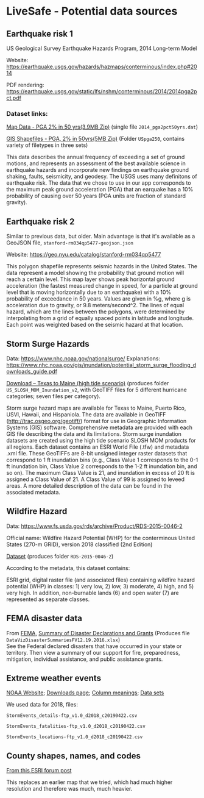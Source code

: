 # LiveSafe - Potential data sources

## Earthquake risk 1
US Geological Survey Earthquake Hazards Program, 2014 Long-term Model

Website: https://earthquake.usgs.gov/hazards/hazmaps/conterminous/index.php#2014

PDF rendering: https://earthquake.usgs.gov/static/lfs/nshm/conterminous/2014/2014pga2pct.pdf


### Dataset links: 
 [Map Data - PGA 2% in 50 yrs(3.9MB Zip)](https://earthquake.usgs.gov/static/lfs/nshm/conterminous/2014/data/2014_pga2pct50yrs.dat.zip) (single file `2014_pga2pct50yrs.dat`)
 
[GIS Shapefiles - PGA, 2% in 50yrs(5MB Zip)](https://earthquake.usgs.gov/static/lfs/nshm/conterminous/2014/data/USpga250.zip) (Folder `USpga250`, contains variety of filetypes in three sets)

This data describes the annual frequency of exceeding a set of ground motions, and represents an assessment of the best available science in earthquake hazards and incorporate new findings on earthquake ground shaking, faults, seismicity, and geodesy.  The USGS uses many definitons of earthquake risk.  The data that we chose to use in our app corresponds to the maximum peak ground acceleration (PGA) that an earquake has a 10% probability of causing over 50 years (PGA units are fraction of standard gravity).


## Earthquake risk 2
Similar to previous data, but older.  Main advantage is that it's available as a GeoJSON file, `stanford-rm034qp5477-geojson.json`

Website: https://geo.nyu.edu/catalog/stanford-rm034qp5477



This polygon shapefile represents seismic hazards in the United States. The data represent a model showing the probability that ground motion will reach a certain level. This map layer shows peak horizontal ground acceleration (the fastest measured change in speed, for a particle at ground level that is moving horizontally due to an earthquake) with a 10% probability of exceedance in 50 years. Values are given in %g, where g is acceleration due to gravity, or 9.8 meters/second^2. The lines of equal hazard, which are the lines between the polygons, were determined by interpolating from a grid of equally spaced points in latitude and longitude. Each point was weighted based on the seismic hazard at that location. 



## Storm Surge Hazards

Data: https://www.nhc.noaa.gov/nationalsurge/
Explanations: https://www.nhc.noaa.gov/gis/inundation/potential_storm_surge_flooding_downloads_guide.pdf

[Download – Texas to Maine (high tide scenario)](https://www.nhc.noaa.gov/gis/hazardmaps/US_SLOSH_MOM_Inundation.zip) (produces folder `US_SLOSH_MOM_Inundation_v2`, with GeoTIFF files for 5 different hurricane categories; seven files per category).

Storm surge hazard maps are available for Texas to Maine, Puerto Rico, USVI, Hawaii, and Hispaniola. The data are available in GeoTIFF (http://trac.osgeo.org/geotiff/) format for use in Geographic Information Systems (GIS) software. Comprehensive metadata are provided with each GIS file describing the data and its limitations. Storm surge inundation datasets are created using the high tide scenario SLOSH MOM products for all regions. Each dataset contains an ESRI World File (.tfw) and metadata .xml file. These GeoTIFFs are 8-bit unsigned integer raster datasets that correspond to 1 ft inundation bins (e.g., Class Value 1 corresponds to the 0-1 ft inundation bin, Class Value 2 corresponds to the 1-2 ft inundation bin, and so on). The maximum Class Value is 21, and inundation in excess of 20 ft is assigned a Class Value of 21. A Class Value of 99 is assigned to leveed areas. A more detailed description of the data can be found in the associated metadata.

## Wildfire Hazard
Data: https://www.fs.usda.gov/rds/archive/Product/RDS-2015-0046-2

Official name: Wildfire Hazard Potential (WHP) for the conterminous United States (270-m GRID), version 2018 classified (2nd Edition)

[Dataset](https://www.fs.usda.gov/rds/fedora/objects/RDS:RDS-2015-0046-2/datastreams/RDS-2015-0046-2/content) (produces folder `RDS-2015-0046-2`)

According to the metadata, this dataset contains:

ESRI grid, digital raster file (and associated files) containing wildfire hazard potential (WHP) in classes: 1) very low, 2) low, 3) moderate, 4) high, and 5) very high. In addition, non-burnable lands (6) and open water (7) are represented as separate classes.

## FEMA disaster data
From [FEMA](https://www.fema.gov/media-library/assets/documents/106308), [Summary of Disaster Declarations and Grants](https://www.fema.gov/media-library-data/1493738442601-01db152481b5d3d747535ae0a1c441a6/DataVizDisasterSummariesFV12.19.2016.xlsx) (Produces file `DataVizDisasterSummariesFV12.19.2016.xlsx`)  
See the Federal declared disasters that have occurred in your state or territory. Then view a summary of our support for fire, preparedness, mitigation, individual assistance, and public assistance grants.

## Extreme weather events
[NOAA Website](https://www.climate.gov/maps-data/dataset/severe-storms-and-extreme-events-data-table); 
[Downloads page](https://www.ncdc.noaa.gov/stormevents/ftp.jsp);
[Column meanings](https://www1.ncdc.noaa.gov/pub/data/swdi/stormevents/csvfiles/Storm-Data-Export-Format.pdf);
[Data sets](https://www1.ncdc.noaa.gov/pub/data/swdi/stormevents/csvfiles/)

We used data for 2018, files:

`StormEvents_details-ftp_v1.0_d2018_c20190422.csv`

`StormEvents_fatalities-ftp_v1.0_d2018_c20190422.csv`

`StormEvents_locations-ftp_v1.0_d2018_c20190422.csv`

## County shapes, names, and codes
[From this ESRI forum post](https://community.esri.com/thread/24614)

This replaces an earlier map that we tried, which had much higher resolution and therefore was much, much heavier. 